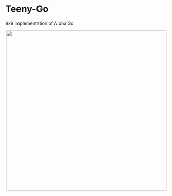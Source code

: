 # Teeny-Go
9x9 implementation of Alpha Go

<p align="center">
  <img src="https://github.com/Gregory-Eales/Teeny-Go-Engine/blob/master/TeenyGoSample.png" width="500"/>
</p>
